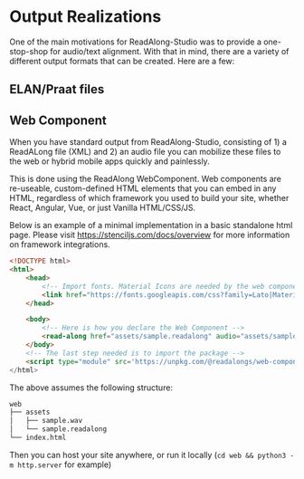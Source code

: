 # Output Realizations

One of the main motivations for ReadAlong-Studio was to provide a one-stop-shop for audio/text alignment.
With that in mind, there are a variety of different output formats that can be created. Here are a few:

## ELAN/Praat files

## Web Component

When you have standard output from ReadAlong-Studio, consisting of 1) a ReadALong file (XML) and 2) an audio file
you can mobilize these files to the web or hybrid mobile apps quickly and painlessly.

This is done using the ReadAlong WebComponent. Web components are re-useable, custom-defined HTML elements that you can embed in any HTML, regardless of which
framework you used to build your site, whether React, Angular, Vue, or just Vanilla HTML/CSS/JS.

Below is an example of a minimal implementation in a basic standalone html page. Please visit <https://stenciljs.com/docs/overview> for more information on framework integrations.

```html
<!DOCTYPE html>
<html>
    <head>
        <!-- Import fonts. Material Icons are needed by the web component -->
        <link href="https://fonts.googleapis.com/css?family=Lato|Material+Icons|Material+Icons+Outlined" rel="stylesheet">
    </head>

    <body>
        <!-- Here is how you declare the Web Component -->
        <read-along href="assets/sample.readalong" audio="assets/sample.wav"></read-along>
    </body>
    <!-- The last step needed is to import the package -->
    <script type="module" src='https://unpkg.com/@readalongs/web-component@^1.0.0/dist/web-component/web-component.esm.js'</script>
</html>
```

The above assumes the following structure:

```txt
web
├── assets
│   ├── sample.wav
│   └── sample.readalong
└── index.html
```

Then you can host your site anywhere, or run it locally (`cd web && python3 -m http.server` for example)
